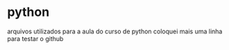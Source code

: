 # python
arquivos utilizados para a aula do curso de python
coloquei mais uma linha para testar o github
